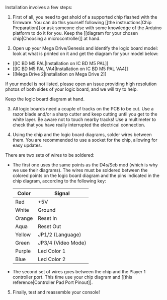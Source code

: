 Installation involves a few steps:

1. First of all, you need to get ahold of a supported chip flashed with the firmware. You can do this yourself following [[the instructions|Chip Preparation]] or ask someone else with some knowledge of the Arduino platform to do it for you. Keep the [[diagram for your chosen chip|Choosing a microcontroller]] at hand.

2. Open up your Mega Drive/Genesis and identify the logic board model: look at what is printed on it and get the diagram for your model below:

  * [[IC BD M5 PAL|Installation on IC BD M5 PAL]]
  * [[IC BD M5 PAL VA4|Installation on IC BD M5 PAL VA4]]
  * [[Mega Drive 2|Installation on Mega Drive 2]]

  If your model is not listed, please open an issue providing high resolution photos of both sides of your logic board, and we will try to help.

  Keep the logic board diagram at hand.

3. All logic boards need a couple of tracks on the PCB to be cut. Use a razor blade and/or a sharp cutter and keep cutting until you get to the white layer. Be aware not to touch nearby tracks! Use a multimeter to check that you have really interrupted the electrical connection.

4. Using the chip and the logic board diagrams, solder wires between them. You are recommended to use a socket for the chip, allowing for easy updates.

  There are two sets of wires to be soldered:

  * The first one uses the same points as the D4s/Seb mod (which is why we use their diagrams). The wires must be soldered between the colored points on the logic board diagram and the pins indicated in the chip diagram, according to the following key:

    | Color   | Signal             |
    | ------- | ------------------ |
    | Red     | +5V                |
    | White   | Ground             |
    | Orange  | Reset In           |
    | Aqua    | Reset Out          |
    | Yellow  | JP1/2 (Language)   |
    | Green   | JP3/4 (Video Mode) |
    | Purple  | Led Color 1        |
    | Blue    | Led Color 2        |

  * The second set of wires goes between the chip and the Player 1 controller port. This time use your chip diagram and [[this reference|Controller Pad Port Pinout]].

5. Finally, test and reassemble your console!